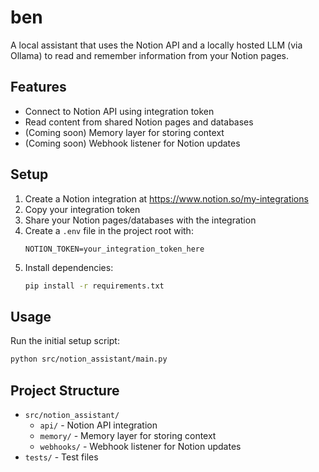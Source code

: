 # ben

A local assistant that uses the Notion API and a locally hosted LLM (via Ollama) to read and remember information from your Notion pages.

## Features

- Connect to Notion API using integration token
- Read content from shared Notion pages and databases
- (Coming soon) Memory layer for storing context
- (Coming soon) Webhook listener for Notion updates

## Setup

1. Create a Notion integration at https://www.notion.so/my-integrations
2. Copy your integration token
3. Share your Notion pages/databases with the integration
4. Create a `.env` file in the project root with:
   ```
   NOTION_TOKEN=your_integration_token_here
   ```
5. Install dependencies:
   ```bash
   pip install -r requirements.txt
   ```

## Usage

Run the initial setup script:

```bash
python src/notion_assistant/main.py
```

## Project Structure

- `src/notion_assistant/`
  - `api/` - Notion API integration
  - `memory/` - Memory layer for storing context
  - `webhooks/` - Webhook listener for Notion updates
- `tests/` - Test files
